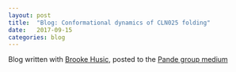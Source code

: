 ```yaml
---
layout: post
title:  "Blog: Conformational dynamics of CLN025 folding"
date:   2017-09-15
categories: blog
---
```


Blog written with [Brooke Husic](https://twitter.com/brookehus), posted to the [Pande group medium](https://medium.com/@pandelab/conformational-dynamics-of-cln025-folding-c01dc3dfcbc)
